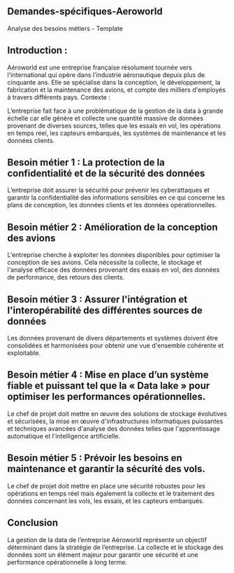 ## Demandes-spécifiques-Aeroworld
Analyse des besoins métiers - Template 

## Introduction : 

Aéroworld est une entreprise française résolument tournée vers l'international qui opère dans l'industrie aéronautique depuis plus de cinquante ans. Elle se spécialise dans la conception, le développement, la fabrication et la maintenance des avions, et compte des milliers d'employés à travers différents pays.
Contexte : 

L’entreprise fait face à une problématique de la gestion de la data à grande échelle car elle génère et collecte une quantité massive de données provenant de diverses sources, telles que les essais en vol, les opérations en temps réel, les capteurs embarqués, les systèmes de maintenance et les données clients.


## Besoin métier 1 : La protection de la confidentialité et de la sécurité des données

L’entreprise doit assurer la sécurité pour prévenir les cyberattaques et garantir la   confidentialité des informations sensibles en ce qui concerne les plans de conception, les données clients et les données opérationnelles.

## Besoin métier 2 : Amélioration de la conception des avions

L'entreprise cherche à exploiter les données disponibles pour optimiser la conception de ses avions. Cela nécessite la collecte, le stockage et l'analyse efficace des données provenant des essais en vol, des données de performance, des retours des clients.

## Besoin métier 3 : Assurer l'intégration et l'interopérabilité des différentes sources de données

Les données provenant de divers départements et systèmes doivent être consolidées et harmonisées pour obtenir une vue d'ensemble cohérente et exploitable.



## Besoin métier 4 : Mise en place d’un système fiable et puissant tel que la « Data lake » pour optimiser les performances opérationnelles.

Le chef de projet doit mettre en œuvre des solutions de stockage évolutives et sécurisées, la mise en œuvre d'infrastructures informatiques puissantes et techniques avancées d'analyse des données telles que l'apprentissage automatique et l'intelligence artificielle.


## Besoin métier 5 : Prévoir les besoins en maintenance et garantir la sécurité des vols.

Le chef de projet doit mettre en place une sécurité robustes pour les opérations en temps réel mais également la collecte et le traitement des données concernant les vols, les essais, et les capteurs embarqués.

## Conclusion

La gestion de la data de l’entreprise Aéroworld représente un objectif déterminant dans la stratégie de l’entreprise. La collecte et le stockage des données sont un élément majeur pour garantir une sécurité et une performance opérationnelle à long terme. 

